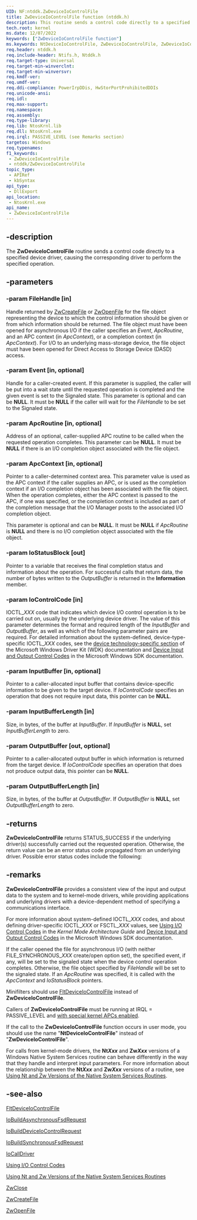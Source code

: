 ```yaml
---
UID: NF:ntddk.ZwDeviceIoControlFile
title: ZwDeviceIoControlFile function (ntddk.h)
description: This routine sends a control code directly to a specified device driver, causing the corresponding driver to perform the specified operation.
tech.root: kernel
ms.date: 12/07/2022
keywords: ["ZwDeviceIoControlFile function"]
ms.keywords: NtDeviceIoControlFile, ZwDeviceIoControlFile, ZwDeviceIoControlFile routine [Kernel-Mode Driver Architecture], k111_03e754fc-b6b5-4266-9be1-452d5ba5331c.xml, kernel.zwdeviceiocontrolfile, ntifs/NtDeviceIoControlFile, ntifs/ZwDeviceIoControlFile
req.header: ntddk.h
req.include-header: Ntifs.h, Ntddk.h
req.target-type: Universal
req.target-min-winverclnt:
req.target-min-winversvr: 
req.kmdf-ver: 
req.umdf-ver: 
req.ddi-compliance: PowerIrpDDis, HwStorPortProhibitedDDIs
req.unicode-ansi: 
req.idl: 
req.max-support: 
req.namespace: 
req.assembly: 
req.type-library: 
req.lib: NtosKrnl.lib
req.dll: NtosKrnl.exe
req.irql: PASSIVE_LEVEL (see Remarks section)
targetos: Windows
req.typenames: 
f1_keywords:
 - ZwDeviceIoControlFile
 - ntddk/ZwDeviceIoControlFile
topic_type:
 - APIRef
 - kbSyntax
api_type:
 - DllExport
api_location:
 - NtosKrnl.exe
api_name:
 - ZwDeviceIoControlFile
---
```


## -description

The **ZwDeviceIoControlFile** routine sends a control code directly to a specified device driver, causing the corresponding driver to perform the specified operation.

## -parameters

### -param FileHandle [in]

Handle returned by [ZwCreateFile](../ntifs/nf-ntifs-ntcreatefile.md) or [ZwOpenFile](../ntifs/nf-ntifs-ntopenfile.md) for the file object representing the device to which the control information should be given or from which information should be returned. The file object must have been opened for asynchronous I/O if the caller specifies an *Event*, *ApcRoutine*, and an APC context (in *ApcContext*), or a completion context (in *ApcContext*). For I/O to an underlying mass-storage device, the file object must have been opened for Direct Access to Storage Device (DASD) access.

### -param Event [in, optional]

Handle for a caller-created event. If this parameter is supplied, the caller will be put into a wait state until the requested operation is completed and the given event is set to the Signaled state. This parameter is optional and can be **NULL**. It must be **NULL** if the caller will wait for the *FileHandle* to be set to the Signaled state.

### -param ApcRoutine [in, optional]

Address of an optional, caller-supplied APC routine to be called when the requested operation completes. This parameter can be **NULL**. It must be **NULL** if there is an I/O completion object associated with the file object.

### -param ApcContext [in, optional]

Pointer to a caller-determined context area. This parameter value is used as the APC context if the caller supplies an APC, or is used as the completion context if an I/O completion object has been associated with the file object. When the operation completes, either the APC context is passed to the APC, if one was specified, or the completion context is included as part of the completion message that the I/O Manager posts to the associated I/O completion object.

This parameter is optional and can be **NULL**. It must be **NULL** if *ApcRoutine* is **NULL** and there is no I/O completion object associated with the file object.

### -param IoStatusBlock [out]

Pointer to a variable that receives the final completion status and information about the operation. For successful calls that return data, the number of bytes written to the *OutputBuffer* is returned in the **Information** member.

### -param IoControlCode [in]

IOCTL_*XXX* code that indicates which device I/O control operation is to be carried out on, usually by the underlying device driver. The value of this parameter determines the format and required length of the *InputBuffer* and *OutputBuffer*, as well as which of the following parameter pairs are required. For detailed information about the system-defined, device-type-specific IOCTL_*XXX* codes, see the [device technology-specific section](/windows-hardware/drivers/) of the Microsoft Windows Driver Kit (WDK) documentation and [Device Input and Output Control Codes](/windows/desktop/DevIO/device-input-and-output-control-ioctl-) in the Microsoft Windows SDK documentation.

### -param InputBuffer [in, optional]

Pointer to a caller-allocated input buffer that contains device-specific information to be given to the target device. If *IoControlCode* specifies an operation that does not require input data, this pointer can be **NULL**.

### -param InputBufferLength [in]

Size, in bytes, of the buffer at *InputBuffer*. If *InputBuffer* is **NULL**, set *InputBufferLength* to zero.

### -param OutputBuffer [out, optional]

Pointer to a caller-allocated output buffer in which information is returned from the target device. If *IoControlCode* specifies an operation that does not produce output data, this pointer can be **NULL**.

### -param OutputBufferLength [in]

Size, in bytes, of the buffer at *OutputBuffer*. If *OutputBuffer* is **NULL**, set *OutputBufferLength* to zero.

## -returns

**ZwDeviceIoControlFile** returns STATUS_SUCCESS if the underlying driver(s) successfully carried out the requested operation. Otherwise, the return value can be an error status code propagated from an underlying driver. Possible error status codes include the following:

## -remarks

**ZwDeviceIoControlFile** provides a consistent view of the input and output data to the system and to kernel-mode drivers, while providing applications and underlying drivers with a device-dependent method of specifying a communications interface.

For more information about system-defined IOCTL_*XXX* codes, and about defining driver-specific IOCTL_*XXX* or FSCTL_*XXX* values, see [Using I/O Control Codes](/windows-hardware/drivers/kernel/using-i-o-control-codes) in the *Kernel Mode Architecture Guide* and [Device Input and Output Control Codes](/windows/desktop/DevIO/device-input-and-output-control-ioctl-) in the Microsoft Windows SDK documentation.

If the caller opened the file for asynchronous I/O (with neither FILE_SYNCHRONOUS_*XXX* create/open option set), the specified event, if any, will be set to the signaled state when the device control operation completes. Otherwise, the file object specified by *FileHandle* will be set to the signaled state. If an *ApcRoutine* was specified, it is called with the *ApcContext* and *IoStatusBlock* pointers.

Minifilters should use [FltDeviceIoControlFile](../fltkernel/nf-fltkernel-fltdeviceiocontrolfile.md) instead of **ZwDeviceIoControlFile**.

Callers of **ZwDeviceIoControlFile** must be running at IRQL = PASSIVE_LEVEL and [with special kernel APCs enabled](/windows-hardware/drivers/kernel/disabling-apcs).

If the call to the **ZwDeviceIoControlFile** function occurs in user mode, you should use the name "**NtDeviceIoControlFile**" instead of "**ZwDeviceIoControlFile**".

For calls from kernel-mode drivers, the **Nt*Xxx*** and **Zw*Xxx*** versions of a Windows Native System Services routine can behave differently in the way that they handle and interpret input parameters. For more information about the relationship between the **Nt*Xxx*** and **Zw*Xxx*** versions of a routine, see [Using Nt and Zw Versions of the Native System Services Routines](/windows-hardware/drivers/kernel/using-nt-and-zw-versions-of-the-native-system-services-routines).

## -see-also

[FltDeviceIoControlFile](../fltkernel/nf-fltkernel-fltdeviceiocontrolfile.md)

[IoBuildAsynchronousFsdRequest](../wdm/nf-wdm-iobuildasynchronousfsdrequest.md)

[IoBuildDeviceIoControlRequest](../wdm/nf-wdm-iobuilddeviceiocontrolrequest.md)

[IoBuildSynchronousFsdRequest](../wdm/nf-wdm-iobuildsynchronousfsdrequest.md)

[IoCallDriver](../wdm/nf-wdm-iocalldriver.md)

[Using I/O Control Codes](/windows-hardware/drivers/kernel/using-i-o-control-codes)

[Using Nt and Zw Versions of the Native System Services Routines](/windows-hardware/drivers/kernel/using-nt-and-zw-versions-of-the-native-system-services-routines)

[ZwClose](../ntifs/nf-ntifs-ntclose.md)

[ZwCreateFile](../ntifs/nf-ntifs-ntcreatefile.md)

[ZwOpenFile](../ntifs/nf-ntifs-ntopenfile.md)
